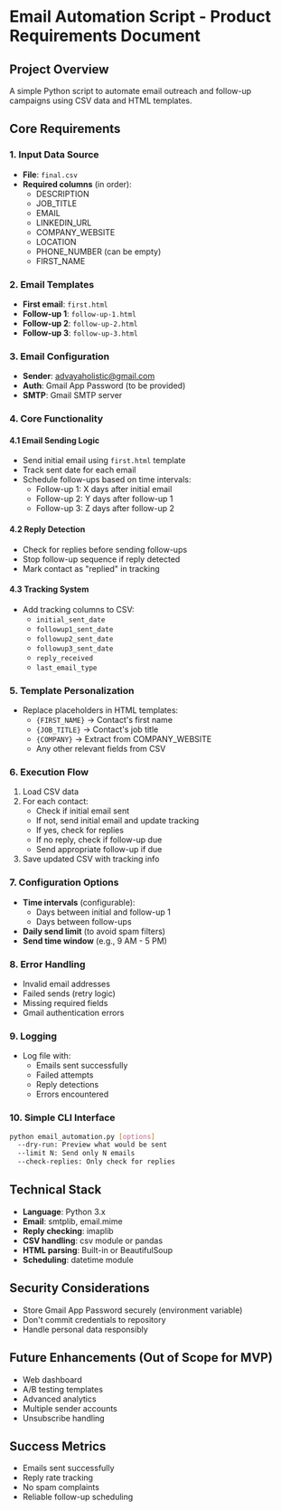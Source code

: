 # Email Automation Script - Product Requirements Document

## Project Overview
A simple Python script to automate email outreach and follow-up campaigns using CSV data and HTML templates.

## Core Requirements

### 1. Input Data Source
- **File**: `final.csv`
- **Required columns** (in order):
  - DESCRIPTION
  - JOB_TITLE
  - EMAIL
  - LINKEDIN_URL
  - COMPANY_WEBSITE
  - LOCATION
  - PHONE_NUMBER (can be empty)
  - FIRST_NAME

### 2. Email Templates
- **First email**: `first.html`
- **Follow-up 1**: `follow-up-1.html`
- **Follow-up 2**: `follow-up-2.html`
- **Follow-up 3**: `follow-up-3.html`

### 3. Email Configuration
- **Sender**: advayaholistic@gmail.com
- **Auth**: Gmail App Password (to be provided)
- **SMTP**: Gmail SMTP server

### 4. Core Functionality

#### 4.1 Email Sending Logic
- Send initial email using `first.html` template
- Track sent date for each email
- Schedule follow-ups based on time intervals:
  - Follow-up 1: X days after initial email
  - Follow-up 2: Y days after follow-up 1
  - Follow-up 3: Z days after follow-up 2

#### 4.2 Reply Detection
- Check for replies before sending follow-ups
- Stop follow-up sequence if reply detected
- Mark contact as "replied" in tracking

#### 4.3 Tracking System
- Add tracking columns to CSV:
  - `initial_sent_date`
  - `followup1_sent_date`
  - `followup2_sent_date`
  - `followup3_sent_date`
  - `reply_received`
  - `last_email_type`

### 5. Template Personalization
- Replace placeholders in HTML templates:
  - `{FIRST_NAME}` → Contact's first name
  - `{JOB_TITLE}` → Contact's job title
  - `{COMPANY}` → Extract from COMPANY_WEBSITE
  - Any other relevant fields from CSV

### 6. Execution Flow
1. Load CSV data
2. For each contact:
   - Check if initial email sent
   - If not, send initial email and update tracking
   - If yes, check for replies
   - If no reply, check if follow-up due
   - Send appropriate follow-up if due
3. Save updated CSV with tracking info

### 7. Configuration Options
- **Time intervals** (configurable):
  - Days between initial and follow-up 1
  - Days between follow-ups
- **Daily send limit** (to avoid spam filters)
- **Send time window** (e.g., 9 AM - 5 PM)

### 8. Error Handling
- Invalid email addresses
- Failed sends (retry logic)
- Missing required fields
- Gmail authentication errors

### 9. Logging
- Log file with:
  - Emails sent successfully
  - Failed attempts
  - Reply detections
  - Errors encountered

### 10. Simple CLI Interface
```bash
python email_automation.py [options]
  --dry-run: Preview what would be sent
  --limit N: Send only N emails
  --check-replies: Only check for replies
```

## Technical Stack
- **Language**: Python 3.x
- **Email**: smtplib, email.mime
- **Reply checking**: imaplib
- **CSV handling**: csv module or pandas
- **HTML parsing**: Built-in or BeautifulSoup
- **Scheduling**: datetime module

## Security Considerations
- Store Gmail App Password securely (environment variable)
- Don't commit credentials to repository
- Handle personal data responsibly

## Future Enhancements (Out of Scope for MVP)
- Web dashboard
- A/B testing templates
- Advanced analytics
- Multiple sender accounts
- Unsubscribe handling

## Success Metrics
- Emails sent successfully
- Reply rate tracking
- No spam complaints
- Reliable follow-up scheduling